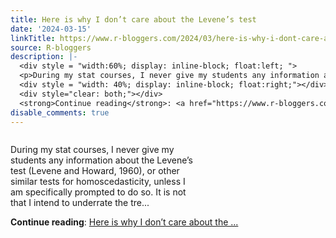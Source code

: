 ```yaml
---
title: Here is why I don’t care about the Levene’s test
date: '2024-03-15'
linkTitle: https://www.r-bloggers.com/2024/03/here-is-why-i-dont-care-about-the-levenes-test/
source: R-bloggers
description: |-
  <div style = "width:60%; display: inline-block; float:left; ">
  <p>During my stat courses, I never give my students any information about the Levene’s test (Levene and Howard, 1960), or other similar tests for homoscedasticity, unless I am specifically prompted to do so. It is not that I intend to underrate the tre...</p></div>
  <div style = "width: 40%; display: inline-block; float:right;"></div>
  <div style="clear: both;"></div>
  <strong>Continue reading</strong>: <a href="https://www.r-bloggers.com/2024/03/here-is-why-i-dont-care-about-the-levenes-test/">Here is why I don’t care about the ...
disable_comments: true
---
```

<div style = "width:60%; display: inline-block; float:left; ">
<p>During my stat courses, I never give my students any information about the Levene’s test (Levene and Howard, 1960), or other similar tests for homoscedasticity, unless I am specifically prompted to do so. It is not that I intend to underrate the tre...</p></div>
<div style = "width: 40%; display: inline-block; float:right;"></div>
<div style="clear: both;"></div>
<strong>Continue reading</strong>: <a href="https://www.r-bloggers.com/2024/03/here-is-why-i-dont-care-about-the-levenes-test/">Here is why I don’t care about the ...